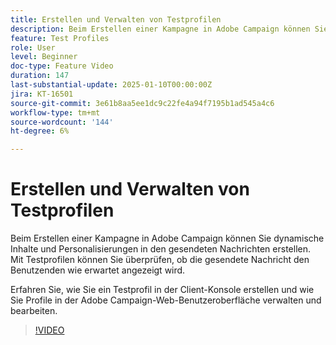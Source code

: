 ```yaml
---
title: Erstellen und Verwalten von Testprofilen
description: Beim Erstellen einer Kampagne in Adobe Campaign können Sie dynamische Inhalte und Personalisierungen in den gesendeten Nachrichten erstellen. Mit Testprofilen können Sie überprüfen, ob die gesendete Nachricht den Benutzenden wie erwartet angezeigt wird. Erfahren Sie, wie Sie ein Testprofil in der Client-Konsole erstellen und wie Sie Profile in der Adobe Campaign-Web-Benutzeroberfläche verwalten und bearbeiten.
feature: Test Profiles
role: User
level: Beginner
doc-type: Feature Video
duration: 147
last-substantial-update: 2025-01-10T00:00:00Z
jira: KT-16501
source-git-commit: 3e61b8aa5ee1dc9c22fe4a94f7195b1ad545a4c6
workflow-type: tm+mt
source-wordcount: '144'
ht-degree: 6%

---
```



# Erstellen und Verwalten von Testprofilen

Beim Erstellen einer Kampagne in Adobe Campaign können Sie dynamische Inhalte und Personalisierungen in den gesendeten Nachrichten erstellen. Mit Testprofilen können Sie überprüfen, ob die gesendete Nachricht den Benutzenden wie erwartet angezeigt wird.

Erfahren Sie, wie Sie ein Testprofil in der Client-Konsole erstellen und wie Sie Profile in der Adobe Campaign-Web-Benutzeroberfläche verwalten und bearbeiten.

>[!VIDEO](https://video.tv.adobe.com/v/3442844/?learn=on&enablevpops)
